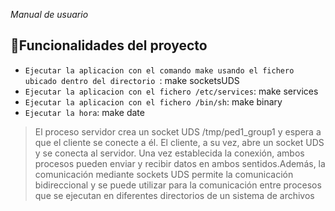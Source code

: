 <em> Manual de usuario </em>

## :hammer:Funcionalidades del proyecto

- `Ejecutar la aplicacion con el comando make usando el fichero ubicado dentro del directorio `: make socketsUDS 
- `Ejecutar la aplicacion con el fichero /etc/services`: make services 
- `Ejecutar la aplicacion con el fichero /bin/sh`: make binary 
- `Ejecutar la hora`: make date

<blockquote><p> El proceso servidor crea un socket UDS /tmp/ped1_group1 y espera a que el cliente se conecte a él. El cliente, a su vez, abre un socket UDS y se conecta al servidor. Una vez establecida la conexión, ambos procesos pueden enviar y recibir datos en ambos sentidos.Además, la comunicación mediante sockets UDS permite la comunicación bidireccional y se puede utilizar para la comunicación entre procesos que se ejecutan en diferentes directorios de un sistema de archivos </p></blockquote>







